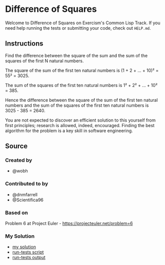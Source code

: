 # Difference of Squares

Welcome to Difference of Squares on Exercism's Common Lisp Track.
If you need help running the tests or submitting your code, check out `HELP.md`.

## Instructions

Find the difference between the square of the sum and the sum of the squares of the first N natural numbers.

The square of the sum of the first ten natural numbers is
(1 + 2 + ... + 10)² = 55² = 3025.

The sum of the squares of the first ten natural numbers is
1² + 2² + ... + 10² = 385.

Hence the difference between the square of the sum of the first ten natural numbers and the sum of the squares of the first ten natural numbers is 3025 - 385 = 2640.

You are not expected to discover an efficient solution to this yourself from first principles; research is allowed, indeed, encouraged.
Finding the best algorithm for the problem is a key skill in software engineering.

## Source

### Created by

- @wobh

### Contributed to by

- @dnmfarrell
- @Scientifica96

### Based on

Problem 6 at Project Euler - https://projecteuler.net/problem=6
### My Solution

- [my solution](./difference-of-squares.lisp)
- [run-tests script](./run-tests.lisp)
- [run-tests output](./run-tests-lisp.txt)
